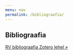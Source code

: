 ```yaml
---
menu: nav
permalink: /bibliograafia/
---
```


## Bibliograafia 

[RV bibliograafia Zotero lehel&nbsp;&raquo;](https://www.zotero.org/groups/4738132/rviidalepp/library)


